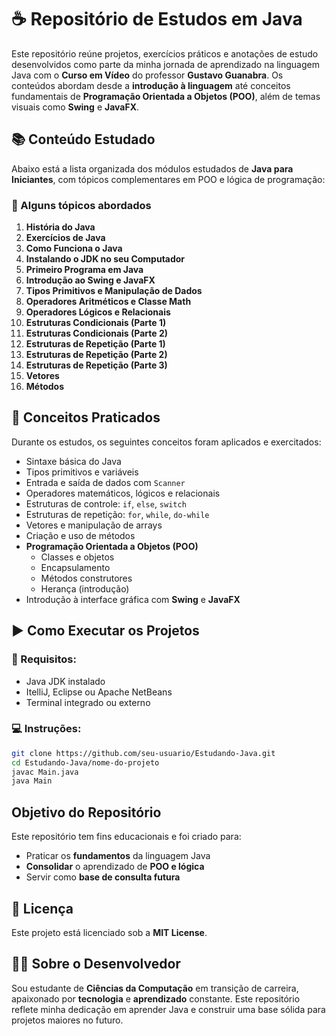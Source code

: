 # ☕ Repositório de Estudos em Java

Este repositório reúne projetos, exercícios práticos e anotações de estudo desenvolvidos como parte da minha jornada de aprendizado na linguagem Java com o **Curso em Vídeo** do professor **Gustavo Guanabra**. Os conteúdos abordam desde a **introdução à linguagem** até conceitos fundamentais de **Programação Orientada a Objetos (POO)**, além de temas visuais como **Swing** e **JavaFX**.

## 📚 Conteúdo Estudado

Abaixo está a lista organizada dos módulos estudados de **Java para Iniciantes**, com tópicos complementares em POO e lógica de programação:

### 🚀 Alguns tópicos abordados
1. **História do Java**
2. **Exercícios de Java**
3. **Como Funciona o Java**
4. **Instalando o JDK no seu Computador**
5. **Primeiro Programa em Java**
6. **Introdução ao Swing e JavaFX**
7. **Tipos Primitivos e Manipulação de Dados**
8. **Operadores Aritméticos e Classe Math**
9. **Operadores Lógicos e Relacionais**
10. **Estruturas Condicionais (Parte 1)**
11. **Estruturas Condicionais (Parte 2)**
12. **Estruturas de Repetição (Parte 1)**
13. **Estruturas de Repetição (Parte 2)**
14. **Estruturas de Repetição (Parte 3)**
15. **Vetores**
16. **Métodos**

## 🧠 Conceitos Praticados

Durante os estudos, os seguintes conceitos foram aplicados e exercitados:

- Sintaxe básica do Java
- Tipos primitivos e variáveis
- Entrada e saída de dados com `Scanner`
- Operadores matemáticos, lógicos e relacionais
- Estruturas de controle: `if`, `else`, `switch`
- Estruturas de repetição: `for`, `while`, `do-while`
- Vetores e manipulação de arrays
- Criação e uso de métodos
- **Programação Orientada a Objetos (POO)**
  - Classes e objetos
  - Encapsulamento
  - Métodos construtores
  - Herança (introdução)
- Introdução à interface gráfica com **Swing** e **JavaFX**

## ▶️ Como Executar os Projetos

### 🧰 Requisitos:
- Java JDK instalado
- ItelliJ, Eclipse ou Apache NetBeans
- Terminal integrado ou externo

### 💻 Instruções:
```bash
git clone https://github.com/seu-usuario/Estudando-Java.git
cd Estudando-Java/nome-do-projeto
javac Main.java
java Main
```

## Objetivo do Repositório
Este repositório tem fins educacionais e foi criado para:
* Praticar os **fundamentos** da linguagem Java
* **Consolidar** o aprendizado de **POO e lógica**
* Servir como **base de consulta futura**

## 📄 Licença
Este projeto está licenciado sob a **MIT License**.

## 👨‍💻 Sobre o Desenvolvedor
Sou estudante de **Ciências da Computação** em transição de carreira, apaixonado por **tecnologia** e **aprendizado** constante. Este repositório reflete minha dedicação em aprender Java e construir uma base sólida para projetos maiores no futuro.
